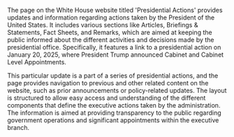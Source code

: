 The page on the White House website titled 'Presidential Actions' provides updates and information regarding actions taken by the President of the United States. It includes various sections like Articles, Briefings & Statements, Fact Sheets, and Remarks, which are aimed at keeping the public informed about the different activities and decisions made by the presidential office. Specifically, it features a link to a presidential action on January 20, 2025, where President Trump announced Cabinet and Cabinet Level Appointments.

This particular update is a part of a series of presidential actions, and the page provides navigation to previous and other related content on the website, such as prior announcements or policy-related updates. The layout is structured to allow easy access and understanding of the different components that define the executive actions taken by the administration. The information is aimed at providing transparency to the public regarding government operations and significant appointments within the executive branch.